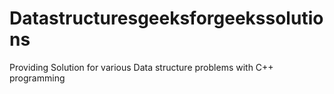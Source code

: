 # Datastructuresgeeksforgeekssolutions
Providing Solution for various Data structure problems  with C++ programming
